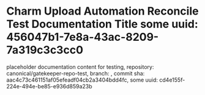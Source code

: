 # Charm Upload Automation Reconcile Test Documentation Title some uuid: 456047b1-7e8a-43ac-8209-7a319c3c3cc0
 placeholder documentation content for testing,  repository: canonical/gatekeeper-repo-test,  branch: ,  commit sha: aac4c73c461151af05efeadf04cb2a3404bdd4fc,  some uuid: cd4e155f-224e-494e-be85-e936d859a23b